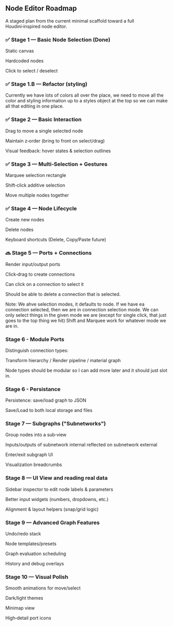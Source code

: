 ## Node Editor Roadmap

A staged plan from the current minimal scaffold toward a full Houdini‑inspired node editor.

### ✅ Stage 1 — Basic Node Selection (Done)

Static canvas

Hardcoded nodes

Click to select / deselect

### ✅ Stage 1.B — Refactor (styling)

Currently we have lots of colors all over the place, we need to move all the color and styling information up to a styles object at the top so we can make all that editing in one place. 

### ✅ Stage 2 — Basic Interaction

Drag to move a single selected node

Maintain z‑order (bring to front on select/drag)

Visual feedback: hover states & selection outlines

### ✅ Stage 3 — Multi‑Selection + Gestures

Marquee selection rectangle

Shift‑click additive selection

Move multiple nodes together

### ✅ Stage 4 — Node Lifecycle
Create new nodes

Delete nodes

Keyboard shortcuts (Delete, Copy/Paste future)

### 🔜 Stage 5 — Ports + Connections

Render input/output ports

Click‑drag to create connections

Can click on a connection to select it

Should be able to delete a connection that is selected. 

Note: 
    We ahve selection modes, it defaults to node. If we have ea connection selected, then we are in connection selection mode. We can only select things in the given mode we are (except for single click, that just goes to the top thing we hit) 
    Shift and Marquee work for whatever mode we are in.

### Stage 6 - Module Ports

Distinguish connection types:

Transform hierarchy / Render pipeline / material graph

Node types should be modular so I can add more later and it should just slot in. 

### Stage 6 - Persistance

Persistence: save/load graph to JSON

Save/Load to both local storage and files

### Stage 7 — Subgraphs ("Subnetworks")

Group nodes into a sub‑view

Inputs/outputs of subnetwork internal reflected on subnetwork external

Enter/exit subgraph UI

Visualization breadcrumbs

### Stage 8 — UI View and reading real data

Sidebar inspector to edit node labels & parameters

Better input widgets (numbers, dropdowns, etc.)

Alignment & layout helpers (snap/grid logic)

### Stage 9 — Advanced Graph Features

Undo/redo stack

Node templates/presets

Graph evaluation scheduling

History and debug overlays

### Stage 10 — Visual Polish

Smooth animations for move/select

Dark/light themes

Minimap view

High‑detail port icons